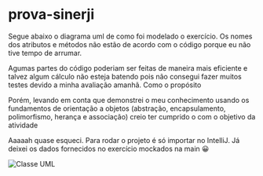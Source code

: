 # prova-sinerji

<p>Segue abaixo o diagrama uml de como foi modelado o exercício. Os nomes dos atributos e métodos não estão de acordo com o código porque eu não tive tempo de arrumar.</p>

<p>Agumas partes do código poderiam ser feitas de maneira mais eficiente e talvez algum cálculo não esteja batendo pois não consegui fazer muitos testes devido a minha avaliação amanhã.
Como o propósito</p>

<p>Porém, levando em conta que demonstrei o meu conhecimento usando os fundamentos de orientação a objetos (abstração, encapsulamento, polimorfismo, herança e associação) creio ter cumprido o com o objetivo da atividade</p>

<p>Aaaaah quase esqueci. Para rodar o projeto é só importar no IntelliJ. Já deixei os dados fornecidos no exercício mockados na main 😀</p>

![Classe UML](https://user-images.githubusercontent.com/90580219/218898478-66c10179-584f-4d34-8eaa-3c08d9afb17a.png)

